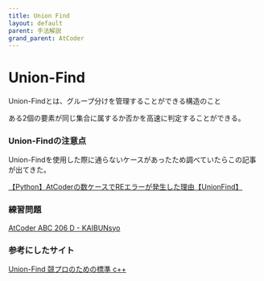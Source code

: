 ```yaml
---
title: Union Find
layout: default
parent: 手法解説
grand_parent: AtCoder
---
```


# Union-Find
Union-Findとは、グループ分けを管理することができる構造のこと

ある2個の要素が同じ集合に属するか否かを高速に判定することができる。

### Union-Findの注意点
Union-Findを使用した際に通らないケースがあったため調べていたらこの記事が出てきた。

<a href="https://kunassy.com/python-atcoder-unionfind-re/" target="_blank">
【Python】AtCoderの数ケースでREエラーが発生した理由【UnionFind】</a>

### 練習問題
<a href="https://atcoder.jp/contests/abc206/tasks/abc206_d" target="_blank">AtCoder ABC 206 D - KAIBUNsyo</a>

### 参考にしたサイト
<a href="https://zenn.dev/reputeless/books/standard-cpp-for-competitive-programming/viewer/union-find" target="_blank">Union-Find 競プロのための標準 c++</a>


